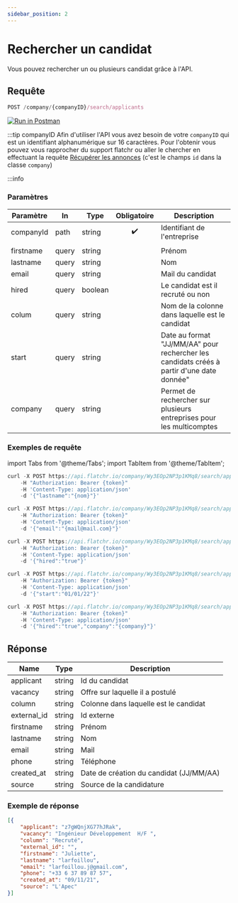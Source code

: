 ```yaml
---
sidebar_position: 2
---
```



# Rechercher un candidat

Vous pouvez rechercher un ou plusieurs candidat grâce à l'API.


## Requête


```jsx
POST /company/{companyID}/search/applicants
```
[![Run in Postman](https://run.pstmn.io/button.svg)](https://god.gw.postman.com/run-collection/:collection_id)

:::tip companyID
Afin d'utiliser l'API vous avez besoin de votre `companyID` qui est un identifiant alphanumérique sur 16 caractères. 
Pour l'obtenir vous pouvez vous rapprocher du support flatchr ou aller le chercher en effectuant la requête [Récupérer les annonces](./Recuperer_les_annonces) (c'est le champs `id` dans la classe `company`)

:::info

### Paramètres
|Paramètre|In|Type|Obligatoire|Description|
|---|---|---|---|---|
companyId|path|string|<center>✔️</center>|Identifiant de l'entreprise
||||||
firstname|query|string||Prénom|
lastname|query|string||Nom|
email|query|string||Mail du candidat|
hired|query|boolean||Le candidat est il recruté ou non|
colum|query|string||Nom de la colonne dans laquelle est le candidat|
start|query|string||Date au format "JJ/MM/AA" pour rechercher les candidats créés à partir d'une date donnée"
company|query|string||Permet de rechercher sur plusieurs entreprises pour les multicomptes|

### Exemples de requête

import Tabs from '@theme/Tabs';
import TabItem from '@theme/TabItem';


<Tabs>
<TabItem value="name" label="Nom" default>

```jsx title="Requête cURL"
curl -X POST https://api.flatchr.io/company/Wy3EOp2NP3p1KMq8/search/applicants
    -H "Authorization: Bearer {token}"
    -H 'Content-Type: application/json'
    -d '{"lastname":"{nom}"}'
```

</TabItem>
<TabItem value="mail" label="Email" >

```jsx title="Requête cURL"
curl -X POST https://api.flatchr.io/company/Wy3EOp2NP3p1KMq8/search/applicants
    -H "Authorization: Bearer {token}"
    -H 'Content-Type: application/json'
    -d '{"email":"{mail@mail.com}"}'
```

</TabItem>
<TabItem value="hired" label="Recruté" >

```jsx title="Requête cURL"
curl -X POST https://api.flatchr.io/company/Wy3EOp2NP3p1KMq8/search/applicants
    -H "Authorization: Bearer {token}"
    -H 'Content-Type: application/json'
    -d '{"hired":"true"}'
```

</TabItem>
<TabItem value="since" label="Depuis le 01/01/2022" >

```jsx title="Requête cURL"
curl -X POST https://api.flatchr.io/company/Wy3EOp2NP3p1KMq8/search/applicants
    -H "Authorization: Bearer {token}"
    -H 'Content-Type: application/json'
    -d '{"start":"01/01/22"}'
```

</TabItem>
<TabItem value="company" label="Multicomptes" >

```jsx title="Requête cURL"
curl -X POST https://api.flatchr.io/company/Wy3EOp2NP3p1KMq8/search/applicants
    -H "Authorization: Bearer {token}"
    -H 'Content-Type: application/json'
    -d '{"hired":"true","company":"{company}"}'
```

</TabItem>

</Tabs>

## Réponse
|Name|Type|Description|
|---|---|---|
applicant|string|Id du candidat|
vacancy|string|Offre sur laquelle il a postulé|
column|string|Colonne dans laquelle est le candidat|
external_id|string|Id externe|
firstname|string|Prénom|
lastname|string|Nom|
email|string|Mail|
phone|string|Téléphone|
created_at|string|Date de création du candidat (JJ/MM/AA)|
source|string|Source de la candidature|

### Exemple de réponse

```json
[{
    "applicant": "z7gWQnjXG77hJRak",
    "vacancy": "Ingénieur Développement  H/F ",
    "column": "Recruté",
    "external_id": "",
    "firstname": "Juliette",
    "lastname": "larfoillou",
    "email": "larfoillou.j@gmail.com",
    "phone": "+33 6 37 89 87 57",
    "created_at": "09/11/21",
    "source": "L'Apec"
}]
```
